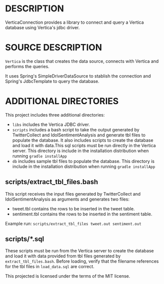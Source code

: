 DESCRIPTION
===========

VerticaConnection provides a library to connect and query a Vertica database using Vertica's jdbc driver. 

SOURCE DESCRIPTION
==================

`Vertica` is the class that creates the data source, connects with Vertica and performs the queries.

It uses Spring's SimpleDriverDataSource to stablish the connection and Spring's JdbcTemplate to query the database.
 
ADDITIONAL DIRECTORIES
======================

This project includes three additional directories:

- `libs`    includes the Vertica JDBC driver.
- `scripts` includes a bash script to take the output generated by TwitterCollect and IdolSentimentAnalysis and
            generate tbl files to populate the database. It also includes scripts to create the database and load 
            it with data.This sql scripts must be run directly in the Vertica server. This directory is include
            in the installation distribution when running `gradle installApp`
- `db`      includes sample tbl files to populate the database. This directory is include in the installation
            distribution when running `gradle installApp`

scripts/extract_tbl_files.bash
------------------------------

This script receives the input files generated by TwitterCollect and IdolSentimentAnalysis as arguments and generates
two files:

- tweet.tbl contains the rows to be inserted in the tweet table.
- sentiment.tbl contains the rows to be inserted in the sentiment table.

Example run: `scripts/extract_tbl_files tweet.out sentiment.out`

scripts/*.sql
-------------

These scripts must be run from the Vertica server to create the database and load it with data provided from tbl files
generated by `extract_tbl_files.bash`. Before loading, verify that the filename references for the tbl files in 
`load_data.sql` are correct.

This projected is licensed under the terms of the MIT license.